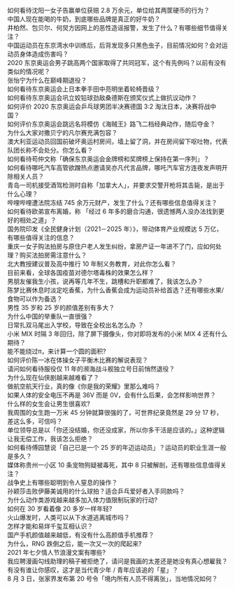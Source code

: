 如何看待沈阳一女子告赢单位获赔 2.8 万余元，单位给其两筐硬币的行为？  
中国人现在能喝的牛奶，到底哪些品牌是真正的好牛奶？  
井柏然、包贝尔、何炅方因网上的恶性造谣报警，发生了什么？有哪些细节值得关注？  
中国运动员在东京湾水中训练后，后背发现多只黑色虫子，目前情况如何？会对运动员身体造成伤害吗？  
2020 东京奥运会男子跳高两个国家取得了共同冠军，这个有先例吗？以前有没有类似的情况呢？  
张怡宁为什么在巅峰期退役？  
如何看待东京奥运会上日本拳手田中亮明坐着轮椅晋级？  
如何看待东京奥运会巩立姣铅球劲敌桑德斯在颁奖仪式上做抗议动作？  
如何评价 2020 东京奥运会乒乓球男团半决赛德国 3:2 淘汰日本，决赛将战中国？  
如何评价东京奥运会跳远名将模仿《海贼王》路飞二档经典动作，随后夺金？  
为什么大家对撒贝宁的凡尔赛充满包容？  
澳大利亚运动员回国前破坏奥运村房间，墙上留了洞，并在房间留下呕吐物，代表队团长称不会处分。你怎么看？  
如何看待苟仲文称「确保东京奥运会金牌榜和奖牌榜上保持在第一序列」？  
如何看待哪吒汽车高管欲蹭热点邀请吴亦凡代言品牌，哪吒汽车官方连夜发声明开除相关人员？  
青岛一司机接受酒驾检测时自称「加拿大人」，并要求交警开枪将其击毙，是出于什么心理？  
哔哩哔哩遭法院冻结 745 余万元财产，发生了什么？还有哪些信息值得关注？  
如何看待欧弟宣布离婚，称 「经过 6 年多的磨合沟通，很遗憾两人没办法找到更好的相处之道」？  
国务院印发《全民健身计划（2021－2025 年）》，带动体育产业规模达 5 万亿，有哪些值得关注的信息？  
重庆一女子购法拍房与原住户老人发生纠纷，拿房产证一年进不了门，应如何处理？购买法拍房需注意什么？  
北大教授建议普及高中推行 10 年制义务教育，对此你怎么看？  
目前来看，全球各国疫苗对德尔塔毒株的效果怎么样？  
男朋友催我生小孩，说再等几年不生，跳槽和升职都难了，我该怎么办？  
陈梦比赛休息时淡定吃香蕉，为什么香蕉会成为运动员补给首选？还有哪些水果/食物可以作为备选？  
男性 35 岁和 25 岁的颜值差别有多大？  
为什么中国的举重队一直很强？  
日常扎双马尾出入学校，导致在全校出名怎么办 ？  
小米 MIX 时隔 3 年回归，除了屏下摄像头，你对即将发布的小米 MIX 4 还有什么期待？  
能不能绕过π，来计算一个圆的面积?  
如何评价陈一冰在体操女子平衡木比赛的解说表现？  
请问如何看待服役仅 11 年的濒海战斗舰独立号日前悄然退役？  
为什么现在仙侠剧越来越难看了？  
做航空航天行业，真的像《你是我的荣耀》里那么难吗？  
如果人体的安全电压不再是 36V 而是 0V，会有什么后果，会怎样影响世界？  
什么样的女生会让男生很喜欢?  
我周围的女生跑一万米 45 分钟就算很强的了，可世界纪录竟然是 29 分 17 秒，差这么多，可信吗？  
单位领导总是以「你还没结婚，你还没成家，所以你多干活是应该的。」这种逻辑让我无偿工作，我该怎么拒绝？  
如何看待傅园慧说「自己已是一个 25 岁的年迈运动员」？运动员的职业生涯一般是多久？  
媒体称贵州一小区 10 条宠物狗疑被毒死，其中 8 只被解剖，还有哪些信息值得关注？  
战争史上有哪些聪明到令人窒息的操作？  
孙颖莎击败伊藤美诚用的什么球拍？适合乒乓爱好者入手同款吗？  
为什么动作类游戏越来越多加入体力值限制玩家的行动?  
如何在 30 岁看着像 20 多岁一样年轻?  
火山爆发时，人类可以从下水道逃离城市吗？  
怎样才能和易烊千玺互相认识？  
国产手机颜值越来越低，有没有什么高颜值手机推荐？  
为什么，RNG 跌倒之后，能一次又一次的爬起来?  
2021 年七夕情人节浪漫文案有哪些?  
我应聘漫画勾线助理的稿子被拒绝了，请问是我画的太差还是她没有真心想雇我？  
有没有谁让你感叹，这才是当代青少年 / 青年应该追的「星」？  
8 月 3 日，张家界发布第 20 号令「境内所有人员不得离张」，当地情况如何？  
